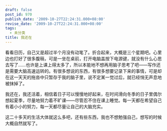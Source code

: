 ```yaml
---
draft: false
post_id: 970
publish_date: '2009-10-27T22:24:31.000+08:00'
revise_date: '2009-10-27T22:24:31.000+08:00'
tags:
  - 未分类
title: 我还在
---
```


看看日历，自己又是超过半个月没有动笔了。折合起来，大概是三个星期吧。心里边也打好了很多腹稿，可是一坐在桌前，打开电脑盖按下电源键，就没有什么心思去写了……也许是上课上得太多了，所以本能地不想再用脑子思考了吧——写作还是需要大脑高速运转的。有很多想说的东西，有很多想要记录下来的事情，可是却在这一天天的拖沓中只暂存于我的脑子里，说不定某一觉过后，就已经悄无声息地被抹掉了。

我还在，我还活着，相信着日子可以慢慢地好起来，在时间滑向冬季的日子里偶尔想起夏季，尽量地努力着不旷课——尽管忍不住在课上睡觉。每一天都在希望自己有着小小的努力，每一天都尽量让自己的大脑充实。

这二十多天的生活大体就这么多吧，还有些东西，我也不想勉强自己，想写的时候大概自然就写了。
